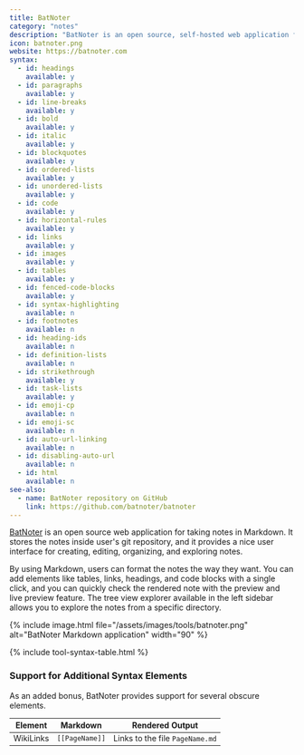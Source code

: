 ```yaml
---
title: BatNoter
category: "notes"
description: "BatNoter is an open source, self-hosted web application for taking notes in Markdown."
icon: batnoter.png
website: https://batnoter.com
syntax:
  - id: headings
    available: y
  - id: paragraphs
    available: y
  - id: line-breaks
    available: y
  - id: bold
    available: y
  - id: italic
    available: y
  - id: blockquotes
    available: y
  - id: ordered-lists
    available: y
  - id: unordered-lists
    available: y
  - id: code
    available: y
  - id: horizontal-rules
    available: y
  - id: links
    available: y
  - id: images
    available: y
  - id: tables
    available: y
  - id: fenced-code-blocks
    available: y
  - id: syntax-highlighting
    available: n
  - id: footnotes
    available: n
  - id: heading-ids
    available: n
  - id: definition-lists
    available: n
  - id: strikethrough
    available: y
  - id: task-lists
    available: y
  - id: emoji-cp
    available: n
  - id: emoji-sc
    available: n
  - id: auto-url-linking
    available: n
  - id: disabling-auto-url
    available: n
  - id: html
    available: n
see-also:
  - name: BatNoter repository on GitHub
    link: https://github.com/batnoter/batnoter
---
```


[BatNoter](https://batnoter.com) is an open source web application for taking notes in Markdown. It stores the notes inside user's git repository, and it provides a nice user interface for creating, editing, organizing, and exploring notes.

By using Markdown, users can format the notes the way they want. You can add elements like tables, links, headings, and code blocks with a single click, and you can quickly check the rendered note with the preview and live preview feature. The tree view explorer available in the left sidebar allows you to explore the notes from a specific directory.

{% include image.html file="/assets/images/tools/batnoter.png" alt="BatNoter Markdown application" width="90" %}

{% include tool-syntax-table.html %}

### Support for Additional Syntax Elements

As an added bonus, BatNoter provides support for several obscure elements.

<table class="table table-bordered" style="font-size: 14px">
  <thead class="thead-light">
    <tr>
      <th>Element</th>
      <th>Markdown</th>
      <th>Rendered Output</th>
    </tr>
  </thead>
  <tbody>
    <tr>
      <td>WikiLinks</td>
      <td><code>[[PageName]]</code></td>
      <td>Links to the file <code>PageName.md</code></td>
    </tr>
  </tbody>
</table>
